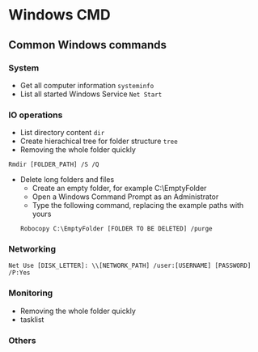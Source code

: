# Windows CMD
## Common Windows commands
### System
* Get all computer information
``systeminfo``
* List all started Windows Service
``Net Start``

### IO operations
* List directory content
``dir``
* Create hierachical tree for folder structure
``tree``
* Removing the whole folder quickly
```
Rmdir [FOLDER_PATH] /S /Q
```
* Delete long folders and files
   * Create an empty folder, for example C:\EmptyFolder
   * Open a Windows Command Prompt as an Administrator
   * Type the following command, replacing the example paths with yours
   ```
   Robocopy C:\EmptyFolder [FOLDER TO BE DELETED] /purge
   ```

### Networking
```
Net Use [DISK_LETTER]: \\[NETWORK_PATH] /user:[USERNAME] [PASSWORD] /P:Yes
```

### Monitoring
* Removing the whole folder quickly
* tasklist

### Others
